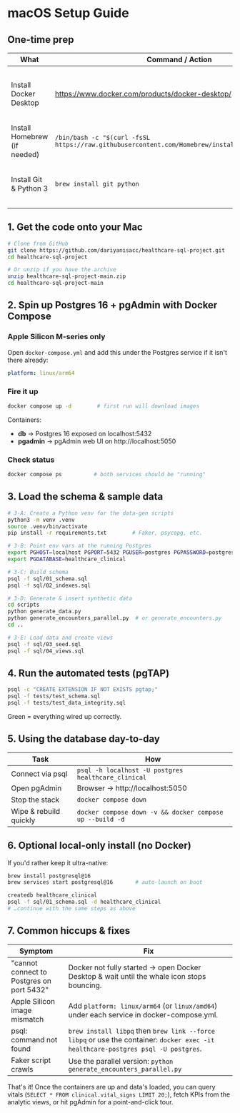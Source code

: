 # macOS Setup Guide

## One-time prep

| What | Command / Action | Notes |
|------|------------------|-------|
| Install Docker Desktop | https://www.docker.com/products/docker-desktop/ | Accept the networking prompts; default settings are fine. |
| Install Homebrew (if needed) | `/bin/bash -c "$(curl -fsSL https://raw.githubusercontent.com/Homebrew/install/HEAD/install.sh)"` | Makes the next two steps easy. |
| Install Git & Python 3 | `brew install git python` | Brew puts python3 and pip3 on your path. |

## 1. Get the code onto your Mac

```bash
# Clone from GitHub
git clone https://github.com/dariyanisacc/healthcare-sql-project.git
cd healthcare-sql-project

# Or unzip if you have the archive
unzip healthcare-sql-project-main.zip
cd healthcare-sql-project-main
```

## 2. Spin up Postgres 16 + pgAdmin with Docker Compose

### Apple Silicon M-series only
Open `docker-compose.yml` and add this under the Postgres service if it isn't there already:
```yaml
platform: linux/arm64
```

### Fire it up
```bash
docker compose up -d        # first run will download images
```

Containers:
- **db** → Postgres 16 exposed on localhost:5432
- **pgadmin** → pgAdmin web UI on http://localhost:5050

### Check status
```bash
docker compose ps          # both services should be "running"
```

## 3. Load the schema & sample data

```bash
# 3-A: Create a Python venv for the data-gen scripts
python3 -m venv .venv
source .venv/bin/activate
pip install -r requirements.txt        # Faker, psycopg, etc.

# 3-B: Point env vars at the running Postgres
export PGHOST=localhost PGPORT=5432 PGUSER=postgres PGPASSWORD=postgres
export PGDATABASE=healthcare_clinical

# 3-C: Build schema
psql -f sql/01_schema.sql
psql -f sql/02_indexes.sql

# 3-D: Generate & insert synthetic data
cd scripts
python generate_data.py
python generate_encounters_parallel.py  # or generate_encounters.py
cd ..

# 3-E: Load data and create views
psql -f sql/03_seed.sql
psql -f sql/04_views.sql
```

## 4. Run the automated tests (pgTAP)

```bash
psql -c "CREATE EXTENSION IF NOT EXISTS pgtap;"
psql -f tests/test_schema.sql
psql -f tests/test_data_integrity.sql
```

Green = everything wired up correctly.

## 5. Using the database day-to-day

| Task | How |
|------|-----|
| Connect via psql | `psql -h localhost -U postgres healthcare_clinical` |
| Open pgAdmin | Browser → http://localhost:5050 |
| Stop the stack | `docker compose down` |
| Wipe & rebuild quickly | `docker compose down -v && docker compose up --build -d` |

## 6. Optional local-only install (no Docker)

If you'd rather keep it ultra-native:

```bash
brew install postgresql@16
brew services start postgresql@16       # auto-launch on boot

createdb healthcare_clinical
psql -f sql/01_schema.sql -d healthcare_clinical
# …continue with the same steps as above
```

## 7. Common hiccups & fixes

| Symptom | Fix |
|---------|-----|
| "cannot connect to Postgres on port 5432" | Docker not fully started → open Docker Desktop & wait until the whale icon stops bouncing. |
| Apple Silicon image mismatch | Add `platform: linux/arm64` (or `linux/amd64`) under each service in docker-compose.yml. |
| psql: command not found | `brew install libpq` then `brew link --force libpq` or use the container: `docker exec -it healthcare-postgres psql -U postgres`. |
| Faker script crawls | Use the parallel version: `python generate_encounters_parallel.py` |

That's it! Once the containers are up and data's loaded, you can query vitals (`SELECT * FROM clinical.vital_signs LIMIT 20;`), fetch KPIs from the analytic views, or hit pgAdmin for a point-and-click tour.
